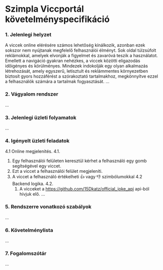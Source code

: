 # Szimpla Viccportál követelményspecifikáció
### 1. Jelenlegi helyzet
A viccek online elérésére számos lehetőség kínálkozik, azonban ezek sokszor nem nyújtanak megfelelő felhasználói élményt. Sok oldal túlzsúfolt reklámokkal, amelyek elvonják a figyelmet és zavaróvá teszik a használatot. Emellett a navigáció gyakran nehézkes, a viccek közötti eligazodás időigényes és körülményes. Mindezek indokolják egy olyan alkalmazás létrehozását, amely egyszerű, letisztult és reklámmentes környezetben biztosít gyors hozzáférést a szórakoztató tartalmakhoz, megkönnyítve ezzel a felhasználók számára a tartalmak fogyasztását.
...
### 2. Vágyalom rendszer

...
### 3. Jelenlegi üzleti folyamatok

...
### 4. Igényelt üzleti feladatok
4.1 Online megjelenítés.
4.1.
1. Egy felhasználói felületen keresztül kérhet a felhasználó egy gomb segítségével egy viccet.
2. Ezt a viccet a felhasználói felület megjeleníti.
3. A viccet a felhasználó értékelheti :+1: vagy :-1: szimbólumokkal
4.2 Backend logika.
4.2.
   1. A vicceket a https://github.com/15Dkatz/official_joke_api api-ból hívjuk elő.
...
### 5. Rendszerre vonatkozó szabályok

...
### 6. Követelménylista

...
### 7. Fogalomszótár

...
